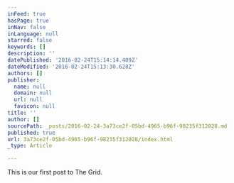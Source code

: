 ```yaml
---
inFeed: true
hasPage: true
inNav: false
inLanguage: null
starred: false
keywords: []
description: ''
datePublished: '2016-02-24T15:14:14.409Z'
dateModified: '2016-02-24T15:13:30.628Z'
authors: []
publisher:
  name: null
  domain: null
  url: null
  favicon: null
title: ''
author: []
sourcePath: _posts/2016-02-24-3a73ce2f-05bd-4965-b96f-98235f312028.md
published: true
url: 3a73ce2f-05bd-4965-b96f-98235f312028/index.html
_type: Article

---
```

This is our first post to The Grid.